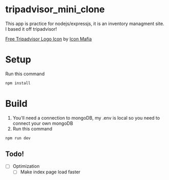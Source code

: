 # tripadvisor_mini_clone

This app is practice for nodejs/expressjs, it is an inventory managment site. I based it off tripadvisor!

<a href="https://iconscout.com/icons/tripadvisor" target="_blank">Free Tripadvisor Logo Icon</a> by <a href="https://iconscout.com/contributors/icon-mafia" target="_blank">Icon Mafia</a>

# Setup

Run this command

```javascript
npm install
```

# Build

1. You'll need a connection to mongoDB, my .env is local so you need to connect your own mongoDB
2. Run this command

```javascript
npm run dev
```

## Todo!

- [ ] Optimization
  - [ ] Make index page load faster
